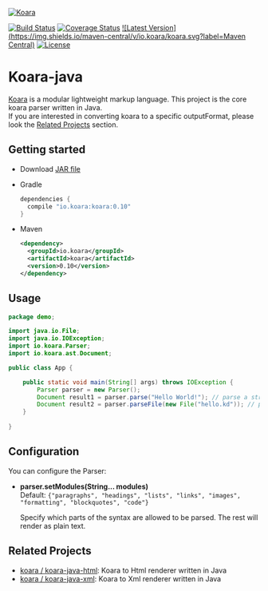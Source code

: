 [![Koara](http://www.koara.io/logo.png)](http://www.koara.io)

[![Build Status](https://img.shields.io/travis/koara/koara-java.svg)](https://travis-ci.org/koara/koara-java)
[![Coverage Status](https://img.shields.io/coveralls/koara/koara-java.svg)](https://coveralls.io/github/koara/koara-java?branch=master)
[![Latest Version](https://img.shields.io/maven-central/v/io.koara/koara.svg?label=Maven Central)](http://search.maven.org/#search%7Cga%7C1%7Ckoara)
[![License](https://img.shields.io/badge/License-Apache%202.0-blue.svg)](https://github.com/koara/koara-java/blob/master/LICENSE)

# Koara-java
[Koara](http://www.koara.io) is a modular lightweight markup language. This project is the core koara parser written in Java.  
If you are interested in converting koara to a specific outputFormat, please look the [Related Projects](#related-projects) section.

## Getting started
- Download [JAR file](http://repo1.maven.org/maven2/io/koara/koara/0.10/koara-0.10.jar)
- Gradle

  ```groovy
  dependencies {
	compile "io.koara:koara:0.10"
  }
  ```
  
- Maven

  ```xml
  <dependency>
    <groupId>io.koara</groupId>
    <artifactId>koara</artifactId>
    <version>0.10</version>
  </dependency>
  ```

## Usage
```java
package demo;

import java.io.File;
import java.io.IOException;
import io.koara.Parser;
import io.koara.ast.Document;

public class App {

	public static void main(String[] args) throws IOException {
		Parser parser = new Parser();
		Document result1 = parser.parse("Hello World!"); // parse a string
		Document result2 = parser.parseFile(new File("hello.kd")); // parse a file
	}
	
}

```

## Configuration
You can configure the Parser:

-  **parser.setModules(String... modules)**  
   Default:	`{"paragraphs", "headings", "lists", "links", "images", "formatting", "blockquotes", "code"}`
   
   Specify which parts of the syntax are allowed to be parsed. The rest will render as plain text.

## Related Projects

- [koara / koara-java-html](http://www.github.com/koara/koara-java-html): Koara to Html renderer written in Java
- [koara / koara-java-xml](http://www.github.com/koara/koara-java-html): Koara to Xml renderer written in Java